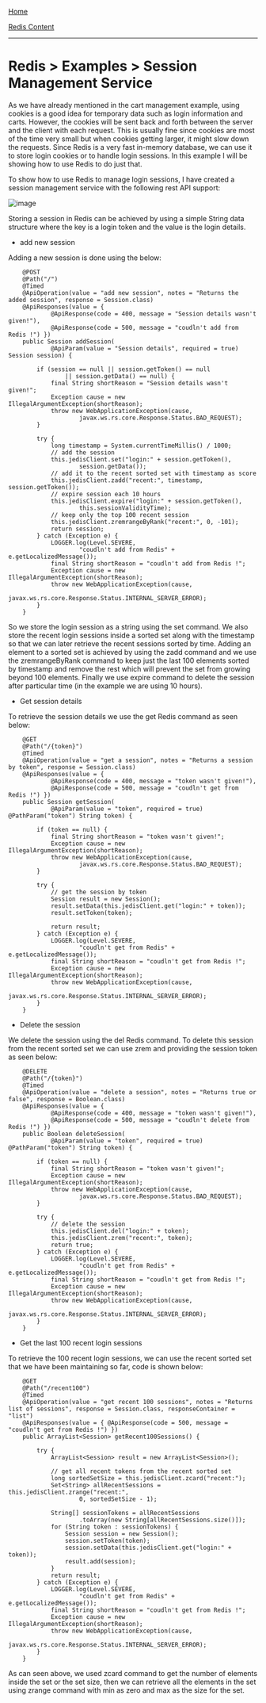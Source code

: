[Home](../../index.md)

[Redis Content](../Redis.md)
___

# Redis > Examples > Session Management Service


As we have already mentioned in the cart management example, using cookies is a good idea for temporary data such as login information and carts. However, the cookies will be sent back and forth between the server and the client with each request. This is usually fine since cookies are most of the time very small but when cookies getting larger, it might slow down the requests. Since Redis is a very fast in-memory database, we can use it to store login cookies or to handle login sessions. In this example I will be showing how to use Redis to do just that.

To show how to use Redis to manage login sessions, I have created a session management service with the following rest API support:

![image](https://s3.amazonaws.com/b2cbucket/SessionManagement.png)


Storing a session in Redis can be achieved by using a simple String data structure where the key is a login token and the value is the login details. 

* add new session

Adding a new session is done using the below:

````
    @POST
	@Path("/")
	@Timed
	@ApiOperation(value = "add new session", notes = "Returns the added session", response = Session.class)
	@ApiResponses(value = {
			@ApiResponse(code = 400, message = "Session details wasn't given!"),
			@ApiResponse(code = 500, message = "coudln't add from Redis !") })
	public Session addSession(
			@ApiParam(value = "Session details", required = true) Session session) {

		if (session == null || session.getToken() == null
				|| session.getData() == null) {
			final String shortReason = "Session details wasn't given!";
			Exception cause = new IllegalArgumentException(shortReason);
			throw new WebApplicationException(cause,
					javax.ws.rs.core.Response.Status.BAD_REQUEST);
		}

		try {
			long timestamp = System.currentTimeMillis() / 1000;
			// add the session
			this.jedisClient.set("login:" + session.getToken(),
					session.getData());
			// add it to the recent sorted set with timestamp as score
			this.jedisClient.zadd("recent:", timestamp, session.getToken());
			// expire session each 10 hours
			this.jedisClient.expire("login:" + session.getToken(),
					this.sessionValidityTime);
			// keep only the top 100 recent session
			this.jedisClient.zremrangeByRank("recent:", 0, -101);
			return session;
		} catch (Exception e) {
			LOGGER.log(Level.SEVERE,
					"coudln't add from Redis" + e.getLocalizedMessage());
			final String shortReason = "coudln't add from Redis !";
			Exception cause = new IllegalArgumentException(shortReason);
			throw new WebApplicationException(cause,
					javax.ws.rs.core.Response.Status.INTERNAL_SERVER_ERROR);
		}
	}
````

So we store the login session as a string using the set command. We also store the recent login sessions inside a sorted set along with the timestamp so that we can later retrieve the recent sessions sorted by time. Adding an element to a sorted set is achieved by using the zadd command and we use the zremrangeByRank command to keep just the last 100 elements sorted by timestamp and remove the rest which will prevent the set from growing beyond 100 elements. Finally we use expire command to delete the session after particular time (in the example we are using 10 hours).


* Get session details 

To retrieve the session details we use the get Redis command as seen below:

````
    @GET
	@Path("/{token}")
	@Timed
	@ApiOperation(value = "get a session", notes = "Returns a session by token", response = Session.class)
	@ApiResponses(value = {
			@ApiResponse(code = 400, message = "token wasn't given!"),
			@ApiResponse(code = 500, message = "coudln't get from Redis !") })
	public Session getSession(
			@ApiParam(value = "token", required = true) @PathParam("token") String token) {

		if (token == null) {
			final String shortReason = "token wasn't given!";
			Exception cause = new IllegalArgumentException(shortReason);
			throw new WebApplicationException(cause,
					javax.ws.rs.core.Response.Status.BAD_REQUEST);
		}

		try {
			// get the session by token
			Session result = new Session();
			result.setData(this.jedisClient.get("login:" + token));
			result.setToken(token);

			return result;
		} catch (Exception e) {
			LOGGER.log(Level.SEVERE,
					"coudln't get from Redis" + e.getLocalizedMessage());
			final String shortReason = "coudln't get from Redis !";
			Exception cause = new IllegalArgumentException(shortReason);
			throw new WebApplicationException(cause,
					javax.ws.rs.core.Response.Status.INTERNAL_SERVER_ERROR);
		}
	}
````

* Delete the session

We delete the session using the del Redis command. To delete this session from the recent sorted set we can use zrem and providing the session token as seen below:


````
    @DELETE
	@Path("/{token}")
	@Timed
	@ApiOperation(value = "delete a session", notes = "Returns true or false", response = Boolean.class)
	@ApiResponses(value = {
			@ApiResponse(code = 400, message = "token wasn't given!"),
			@ApiResponse(code = 500, message = "coudln't delete from Redis !") })
	public Boolean deleteSession(
			@ApiParam(value = "token", required = true) @PathParam("token") String token) {

		if (token == null) {
			final String shortReason = "token wasn't given!";
			Exception cause = new IllegalArgumentException(shortReason);
			throw new WebApplicationException(cause,
					javax.ws.rs.core.Response.Status.BAD_REQUEST);
		}

		try {
			// delete the session
			this.jedisClient.del("login:" + token);
			this.jedisClient.zrem("recent:", token);
			return true;
		} catch (Exception e) {
			LOGGER.log(Level.SEVERE,
					"coudln't get from Redis" + e.getLocalizedMessage());
			final String shortReason = "coudln't get from Redis !";
			Exception cause = new IllegalArgumentException(shortReason);
			throw new WebApplicationException(cause,
					javax.ws.rs.core.Response.Status.INTERNAL_SERVER_ERROR);
		}
	}
````

* Get the last 100 recent login sessions

To retrieve the 100 recent login sessions, we can use the recent sorted set that we have been maintaining so far, code is shown below:

````
    @GET
	@Path("/recent100")
	@Timed
	@ApiOperation(value = "get recent 100 sessions", notes = "Returns list of sessions", response = Session.class, responseContainer = "list")
	@ApiResponses(value = { @ApiResponse(code = 500, message = "coudln't get from Redis !") })
	public ArrayList<Session> getRecent100Sessions() {

		try {
			ArrayList<Session> result = new ArrayList<Session>();

			// get all recent tokens from the recent sorted set
			long sortedSetSize = this.jedisClient.zcard("recent:");
			Set<String> allRecentSessions = this.jedisClient.zrange("recent:",
					0, sortedSetSize - 1);

			String[] sessionTokens = allRecentSessions
					.toArray(new String[allRecentSessions.size()]);
			for (String token : sessionTokens) {
				Session session = new Session();
				session.setToken(token);
				session.setData(this.jedisClient.get("login:" + token));
				result.add(session);
			}
			return result;
		} catch (Exception e) {
			LOGGER.log(Level.SEVERE,
					"coudln't get from Redis" + e.getLocalizedMessage());
			final String shortReason = "coudln't get from Redis !";
			Exception cause = new IllegalArgumentException(shortReason);
			throw new WebApplicationException(cause,
					javax.ws.rs.core.Response.Status.INTERNAL_SERVER_ERROR);
		}
	}
````

As can seen above, we used zcard command to get the number of elements inside the set or the set size, then we can retrieve all the elements in the set using zrange command with min as zero and max as the size for the set.




